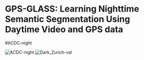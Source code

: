 # GPS-GLASS: Learning Nighttime Semantic Segmentation Using Daytime Video and GPS data
#ACDC-night

![ACDC-night](./video/ACDC-night.gif) ![Dark_Zurich-val](./video/Dark_Zurich-val.gif)
